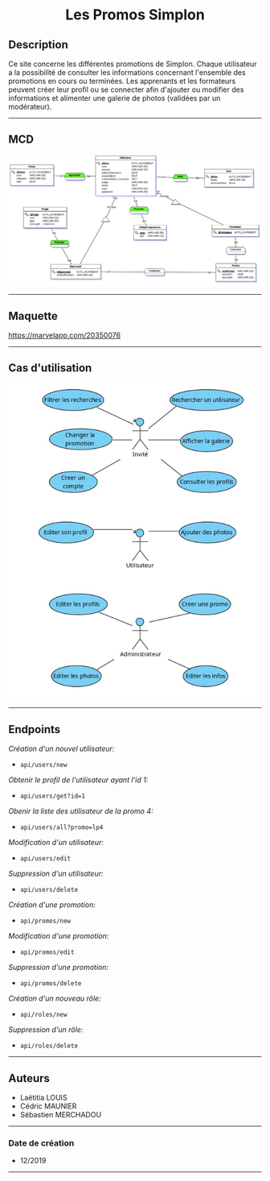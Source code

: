 # <p align='center'>__Les Promos Simplon__</p>

## __Description__

Ce site concerne les différentes promotions de Simplon. Chaque utilisateur a la possibilité de consulter les informations concernant l'ensemble des promotions en cours ou terminées. Les apprenants et les formateurs peuvent créer leur profil ou se connecter afin d'ajouter ou modifier des informations et alimenter une galerie de photos (validées par un modérateur).

---

## __MCD__

![Image_MCD](docs/MCD.PNG)

---

## __Maquette__

https://marvelapp.com/20350076

---

## __Cas d'utilisation__

![Image_useCases](docs/use_cases.jpeg)

---

## __Endpoints__


_Création d'un nouvel utilisateur:_
 - ```api/users/new```

_Obtenir le profil de l'utilisateur ayant l'id 1:_
 - ```api/users/get?id=1```

_Obenir la liste des utilisateur de la promo 4:_
 - ```api/users/all?promo=lp4```

_Modification d'un utilisateur:_
 - ```api/users/edit```

_Suppression d'un utilisateur:_
- ```api/users/delete```

_Création d'une promotion:_
- ```api/promos/new```

_Modification d'une promotion:_
- ```api/promos/edit```

_Suppression d'une promotion:_
- ```api/promos/delete```

_Création d'un nouveau rôle:_
- ```api/roles/new```

_Suppression d'un rôle:_
 - ```api/roles/delete```

---

## __Auteurs__ 

- Laëtitia LOUIS
- Cédric MAUNIER
- Sébastien MERCHADOU

---

### __Date de création__

- 12/2019

---






